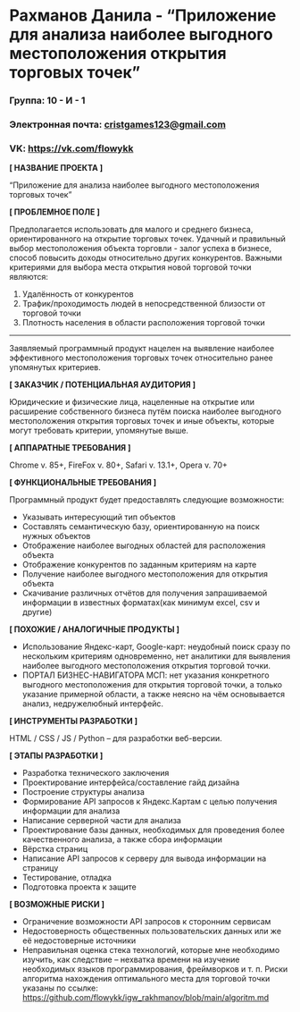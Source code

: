 # Рахманов Данила - “Приложение для анализа наиболее выгодного местоположения открытия торговых точек”

### Группа: 10 - И - 1
### Электронная почта: cristgames123@gmail.com
### VK: https://vk.com/flowykk

**[ НАЗВАНИЕ ПРОЕКТА ]**

“Приложение для анализа наиболее выгодного местоположения торговых точек”

**[ ПРОБЛЕМНОЕ ПОЛЕ ]**

Предполагается использовать для малого и среднего бизнеса, ориентированного на открытие торговых точек. Удачный и правильный выбор местоположения объекта торговли - залог успеха в бизнесе, способ повысить доходы относительно других конкурентов. Важными критериями для выбора места открытия новой торговой точки являются:
1) Удалённость от конкурентов
2) Трафик/проходимость людей в непосредственной близости от торговой точки
3) Плотность населения в области расположения торговой точки
---
Заявляемый программный продукт нацелен на выявление наиболее эффективного местоположения торговых точек относительно ранее упомянутых критериев. 

**[ ЗАКАЗЧИК / ПОТЕНЦИАЛЬНАЯ АУДИТОРИЯ ]**

Юридические и физические лица, нацеленные на открытие или расширение собственного бизнеса путём поиска наиболее выгодного местоположения открытия торговых точек и иные объекты, которые могут требовать критерии, упомянутые выше. 

**[ АППАРАТНЫЕ ТРЕБОВАНИЯ ]**

Chrome v. 85+, FireFox v. 80+, Safari v. 13.1+, Opera v. 70+

**[ ФУНКЦИОНАЛЬНЫЕ ТРЕБОВАНИЯ ]**

Программный продукт будет предоставлять следующие возможности:

* Указывать интересующий тип объектов
* Составлять семантическую базу, ориентированную на поиск нужных объектов
* Отображение наиболее выгодных областей для расположения объекта
* Отображение конкурентов по заданным критериям на карте
* Получение наиболее выгодного местоположения для открытия объекта
* Скачивание различных отчётов для получения запрашиваемой информации в известных форматах(как минимум excel, csv и другие)

**[ ПОХОЖИЕ / АНАЛОГИЧНЫЕ ПРОДУКТЫ ]**

* Использование Яндекс-карт, Google-карт: неудобный поиск сразу по нескольким критериям одновременно, нет аналитики для выявления наиболее выгодного местоположения открытия торговой точки.
* ПОРТАЛ БИЗНЕС-НАВИГАТОРА МСП: нет указания конкретного выгодного местоположения для открытия торговой точки, а только указание примерной области, а также неясно на чём основывается анализ, недружелюбный интерфейс.

**[ ИНСТРУМЕНТЫ РАЗРАБОТКИ ]**

HTML / CSS / JS / Python – для разработки веб-версии.

**[ ЭТАПЫ РАЗРАБОТКИ ]**

* Разработка технического заключения
* Проектирование интерфейса/составление гайд дизайна
* Построение структуры анализа
* Формирование API запросов к Яндекс.Картам с целью получения информации для анализа
* Написание серверной части для анализа
* Проектирование базы данных, необходимых для проведения более качественного анализа, а также сбора информации
* Вёрстка страниц
* Написание API запросов к серверу для вывода информации на страницу
* Тестирование, отладка
* Подготовка проекта к защите

**[ ВОЗМОЖНЫЕ РИСКИ ]**

* Ограничение возможности API запросов к сторонним сервисам
* Недостоверность общественных пользовательских данных или же её недостоверные источники
* Неправильная оценка стека технологий, которые мне необходимо изучить, как следствие – нехватка времени на изучение необходимых языков программирования, фреймворков и т. п.
Риски алгоритма нахождения оптимального места для торговой точки указаны по ссылке: https://github.com/flowykk/igw_rakhmanov/blob/main/algoritm.md
